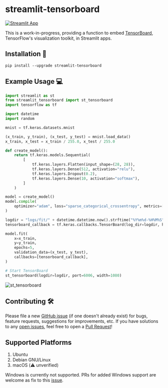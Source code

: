 # streamlit-tensorboard

[![Streamlit App](https://static.streamlit.io/badges/streamlit_badge_black_white.svg)](http://snehankekre.com:8501/)

This is a work-in-progress, providing a function to embed [TensorBoard](https://www.tensorflow.org/tensorboard), TensorFlow's visualization toolkit, in Streamlit apps.

## Installation :balloon:

`pip install --upgrade streamlit-tensorboard`

## Example Usage :computer:

```python
import streamlit as st
from streamlit_tensorboard import st_tensorboard
import tensorflow as tf

import datetime
import random

mnist = tf.keras.datasets.mnist

(x_train, y_train), (x_test, y_test) = mnist.load_data()
x_train, x_test = x_train / 255.0, x_test / 255.0

def create_model():
    return tf.keras.models.Sequential(
        [
            tf.keras.layers.Flatten(input_shape=(28, 28)),
            tf.keras.layers.Dense(512, activation="relu"),
            tf.keras.layers.Dropout(0.2),
            tf.keras.layers.Dense(10, activation="softmax"),
        ]
    )

model = create_model()
model.compile(
    optimizer="adam", loss="sparse_categorical_crossentropy", metrics=["accuracy"]
)

logdir = "logs/fit/" + datetime.datetime.now().strftime("%Y%m%d-%H%M%S")
tensorboard_callback = tf.keras.callbacks.TensorBoard(log_dir=logdir, histogram_freq=1)

model.fit(
    x=x_train,
    y=y_train,
    epochs=5,
    validation_data=(x_test, y_test),
    callbacks=[tensorboard_callback],
)

# Start TensorBoard
st_tensorboard(logdir=logdir, port=6006, width=1080)
```

![st_tensorboard](https://github.com/snehankekre/streamlit-tensorboard/blob/master/_static/st-tensorboard-example.png)


## Contributing :hammer_and_wrench:

Please file a new [GitHub issue](https://github.com/snehankekre/streamlit-tensorboard/issues) (if one doesn't already exist) for bugs, feature requests, suggestions for improvements, etc. If you have solutions to any [open issues](https://github.com/snehankekre/streamlit-tensorboard/issues), feel free to open a [Pull Request](https://github.com/snehankekre/streamlit-tensorboard/pulls)!

## Supported Platforms

1. Ubuntu
2. Debian GNU/Linux
3. macOS (⚠️ unverified)

Windows is currently not supported. PRs for added Windows support are welcome as fix to this [issue](https://github.com/snehankekre/streamlit-tensorboard/issues/6).
